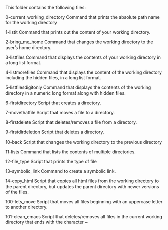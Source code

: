 This folder contains the following files:

0-current_working_directory
Command that prints the absolute path name for the working directory

1-listit
Command that prints out the content of your working directory.

2-bring_me_home
Command that changes the working directory to the user’s home directory.

3-listfiles
Command that displays the contents of your working directory in a long list format.

4-listmorefiles
Command that displays the content of the working directory including the hidden files, in a long list format.

5-listfilesdigitonly
Command that displays the contents of the working directory in a numeric long format along with hidden files.

6-firstdirectory
Script that creates a directory.

7-movethatfile
Script that moves a file to a directory.

8-firstdelete
Script that deletes/removes a file from a directory.

9-firstdirdeletion
Script that deletes a directory.

10-back
Script that changes the working directory to the previous directory

11-lists
Command that lists the contents of multiple directories.

12-file_type
Script that prints the type of file

13-symbolic_link
Command to create a symbolic link.

14-copy_html
Script that copies all html files from the working directory to the parent directory, but updates the parent directory with newer versions of the files.

100-lets_move
Script that moves all files beginning with an uppercase letter to another directory.

101-clean_emacs
Script that deletes/removes all files in the current working directory that ends with the character ~

